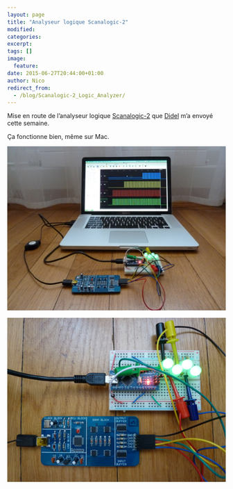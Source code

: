 ```yaml
---
layout: page
title: "Analyseur logique Scanalogic-2"
modified:
categories:
excerpt:
tags: []
image:
  feature:
date: 2015-06-27T20:44:00+01:00
author: Nico
redirect_from:
  - /blog/Scanalogic-2_Logic_Analyzer/
---
```


Mise en route de l’analyseur logique [Scanalogic-2](http://www.ikalogic.com/ikalogic-products/scanalogic-2/) que [Didel](http://didel.ch/) m’a envoyé cette semaine.

Ça fonctionne bien, même sur Mac.

![](/files/2015-06-27-Scanalogic-2_Logic_Analyzer/Scanalogic-2_Logic_Analyzer_001.jpg)

![](/files/2015-06-27-Scanalogic-2_Logic_Analyzer/Scanalogic-2_Logic_Analyzer_002.jpg)
